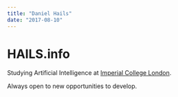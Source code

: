 ```yaml
---
title: "Daniel Hails"
date: "2017-08-10"
---
```



<hero-unit>

# **HAILS**.info
Studying Artificial Intelligence at [Imperial College London]().

Always open to new opportunities to develop.

</hero-unit>

<proficiencies></proficiencies>

<project-snippet></project-snippet>
